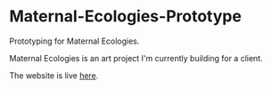 # Maternal-Ecologies-Prototype
Prototyping for Maternal Ecologies.

Maternal Ecologies is an art project I'm currently building for a client.

The website is live <a href="https://www.maternalecologies.ca/">here</a>.
